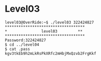 # Level03

    level03@OverRide:~$ ./level03 322424827
    ***********************************
    *               level03         **
    ***********************************
    Password:322424827
    $ cd ../level04
    $ cat .pass
    kgv3tkEb9h2mLkRsPkXRfc2mHbjMxQzvb2FrgKkf
